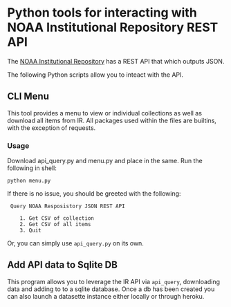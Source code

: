 # Python tools for interacting with NOAA Institutional Repository REST API

The [NOAA Institutional Repository](https://repository.library.noaa.gov/) has a REST API that which outputs JSON.

The following Python scripts allow you to inteact with the API.

## CLI Menu

 This tool provides a menu to view or individual collections as well as download all items from IR. All packages used within the files are builtins, with the exception of requests.

### Usage

Download api_query.py and menu.py and place in the same. Run the following in shell:

```python menu.py ```

If there is no issue, you should be greeted with the following:

```
 Query NOAA Resposistory JSON REST API

    1. Get CSV of collection
    2. Get CSV of all items
    3. Quit

```

Or, you can simply use ```api_query.py``` on its own. 

## Add API data to Sqlite DB

This program allows you to leverage the IR API via ```api_query```, downloading data and adding to to a sqlite database. Once a db has been created you can also launch a datasette instance either locally or through heroku. 